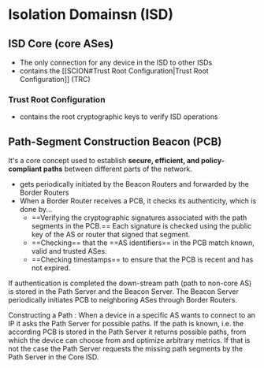 # Isolation Domainsn (ISD)
## ISD Core (core ASes)
- The only connection for any device in the ISD to other ISDs
- contains the [[SCION#Trust Root Configuration|Trust Root Configuration]] (TRC)
### Trust Root Configuration
- contains the root cryptographic keys to verify ISD operations
## Path-Segment Construction Beacon (PCB)
It's a core concept used to establish **secure, efficient, and policy-compliant paths** between different parts of the network.
- gets periodically initiated by the Beacon Routers and forwarded by the Border Routers
- When a Border Router receives a PCB, it checks its authenticity, which is done by...
	- ==Verifying the cryptographic signatures associated with the path segments in the PCB.== Each signature is checked using the public key of the AS or router that signed that segment.
	- ==Checking== that the ==AS identifiers== in the PCB match known, valid and trusted ASes.
	- ==Checking timestamps== to ensure that the PCB is recent and has not expired.

If authentication is completed the down-stream path (path to non-core AS) is stored in the Path Server and the Beacon Server. 
The Beacon Server periodically initiates PCB to neighboring ASes through Border Routers.

Constructing a Path : When a device in a specific AS wants to connect to an IP it asks the Path Server for possible paths. If the path is known, i.e. the according PCB is stored in the Path Server it returns possible paths, from which the device can choose from and optimize arbitrary metrics. If that is not the case the Path Server requests the missing path segments by the Path Server in the Core ISD.